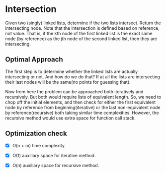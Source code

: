 # Intersection
Given two (singly) linked lists, determine if the two lists intersect. Return the intersecting node. Note that the intersection is defined based on reference,  not value. That is, if the kth node of the first linked list is the exact same node (by reference) as the jth node of the second linked list, then they are intersecting.

## Optimal Approach
The first step is to determine whether the linked lists are actually intersecting or not. And how do we do that? If at all the lists are intersecting their last nodes will be the same(no points for guessing that).

Now from here the problem can be approached both iteratively and recursively. But both would require lists of equivalent length. So, we need to chop off the initial elements, and then check for either the first equivalent node by reference from beginning(iterative) or the last non-equivalent node by reference(recursive) both taking similar time complexities. However, the recursive method would use extra space for function call stack.

## Optimization check
- [x] O(n + m) time complexity.
- [x] O(1) auxiliary space for iterative method.
- [x] O(n) auxiliary space for recursive method.

